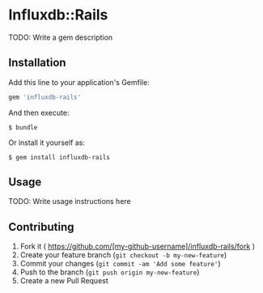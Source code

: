 # Influxdb::Rails

TODO: Write a gem description

## Installation

Add this line to your application's Gemfile:

```ruby
gem 'influxdb-rails'
```

And then execute:

    $ bundle

Or install it yourself as:

    $ gem install influxdb-rails

## Usage

TODO: Write usage instructions here

## Contributing

1. Fork it ( https://github.com/[my-github-username]/influxdb-rails/fork )
2. Create your feature branch (`git checkout -b my-new-feature`)
3. Commit your changes (`git commit -am 'Add some feature'`)
4. Push to the branch (`git push origin my-new-feature`)
5. Create a new Pull Request
